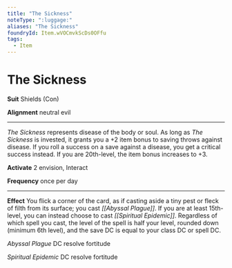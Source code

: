 ```yaml
---
title: "The Sickness"
noteType: ":luggage:"
aliases: "The Sickness"
foundryId: Item.wVOCmvkScDs0OFfu
tags:
  - Item
---
```


# The Sickness

**Suit** Shields (Con)

**Alignment** neutral evil

* * *

_The Sickness_ represents disease of the body or soul. As long as _The Sickness_ is invested, it grants you a +2 item bonus to saving throws against disease. If you roll a success on a save against a disease, you get a critical success instead. If you are 20th-level, the item bonus increases to +3.

**Activate** 2 envision, Interact

**Frequency** once per day

* * *

**Effect** You flick a corner of the card, as if casting aside a tiny pest or fleck of filth from its surface; you cast _[[Abyssal Plague]]_. If you are at least 15th-level, you can instead choose to cast _[[Spiritual Epidemic]]_. Regardless of which spell you cast, the level of the spell is half your level, rounded down (minimum 6th level), and the save DC is equal to your class DC or spell DC.

_Abyssal Plague_ DC resolve fortitude

_Spiritual Epidemic_ DC resolve fortitude
